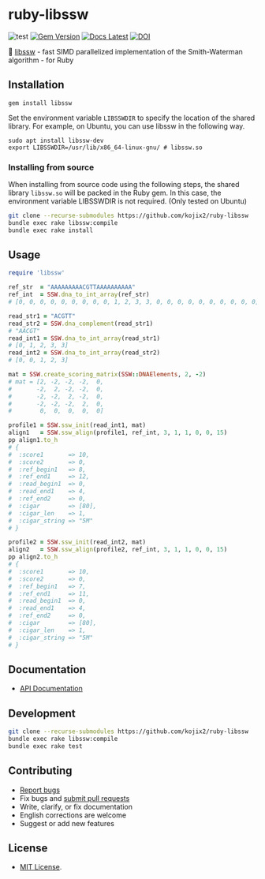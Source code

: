 # ruby-libssw

![test](https://github.com/kojix2/ruby-libssw/workflows/CI/badge.svg)
[![Gem Version](https://img.shields.io/gem/v/libssw?color=brightgreen)](https://rubygems.org/gems/libssw)
[![Docs Latest](https://img.shields.io/badge/docs-latest-blue.svg)](https://rubydoc.info/gems/libssw)
[![DOI](https://zenodo.org/badge/328163622.svg)](https://zenodo.org/badge/latestdoi/328163622)

:checkered_flag: [libssw](https://github.com/mengyao/Complete-Striped-Smith-Waterman-Library) - fast SIMD parallelized implementation of the Smith-Waterman algorithm - for Ruby

## Installation

```ssh
gem install libssw
```

Set the environment variable `LIBSSWDIR` to specify the location of the shared library.
For example, on Ubuntu, you can use libssw in the following way.

```
sudo apt install libssw-dev
export LIBSSWDIR=/usr/lib/x86_64-linux-gnu/ # libssw.so
```

### Installing from source

When installing from source code using the following steps, the shared library `libssw.so` will be packed in the Ruby gem. In this case, the environment variable LIBSSWDIR is not required. (Only tested on Ubuntu)

```sh
git clone --recurse-submodules https://github.com/kojix2/ruby-libssw
bundle exec rake libssw:compile
bundle exec rake install
```

## Usage

```ruby
require 'libssw'

ref_str  = "AAAAAAAAACGTTAAAAAAAAAA"
ref_int  = SSW.dna_to_int_array(ref_str) 
# [0, 0, 0, 0, 0, 0, 0, 0, 0, 1, 2, 3, 3, 0, 0, 0, 0, 0, 0, 0, 0, 0, 0]

read_str1 = "ACGTT"
read_str2 = SSW.dna_complement(read_str1)
# "AACGT"
read_int1 = SSW.dna_to_int_array(read_str1)
# [0, 1, 2, 3, 3]
read_int2 = SSW.dna_to_int_array(read_str2)
# [0, 0, 1, 2, 3]

mat = SSW.create_scoring_matrix(SSW::DNAElements, 2, -2)
# mat = [2, -2, -2, -2,  0,
#       -2,  2, -2, -2,  0,
#       -2, -2,  2, -2,  0,
#       -2, -2, -2,  2,  0,
#        0,  0,  0,  0,  0]

profile1 = SSW.ssw_init(read_int1, mat)
align1   = SSW.ssw_align(profile1, ref_int, 3, 1, 1, 0, 0, 15)
pp align1.to_h
# {
#  :score1       => 10,
#  :score2       => 0,
#  :ref_begin1   => 8,
#  :ref_end1     => 12,
#  :read_begin1  => 0,
#  :read_end1    => 4,
#  :ref_end2     => 0,
#  :cigar        => [80],
#  :cigar_len    => 1,
#  :cigar_string => "5M"
# }

profile2 = SSW.ssw_init(read_int2, mat)
align2   = SSW.ssw_align(profile2, ref_int, 3, 1, 1, 0, 0, 15)
pp align2.to_h
# {
#  :score1       => 10,
#  :score2       => 0,
#  :ref_begin1   => 7,
#  :ref_end1     => 11,
#  :read_begin1  => 0,
#  :read_end1    => 4,
#  :ref_end2     => 0,
#  :cigar        => [80],
#  :cigar_len    => 1,
#  :cigar_string => "5M"
# }
```


## Documentation

* [API Documentation](https://rubydoc.info/gems/libssw)

## Development

```sh
git clone --recurse-submodules https://github.com/kojix2/ruby-libssw
bundle exec rake libssw:compile
bundle exec rake test
```

## Contributing

* [Report bugs](https://github.com/kojix2/ruby-libssw/issues)
* Fix bugs and [submit pull requests](https://github.com/kojix2/ruby-libssw/pulls)
* Write, clarify, or fix documentation
* English corrections are welcome
* Suggest or add new features

## License

* [MIT License](https://opensource.org/licenses/MIT).
